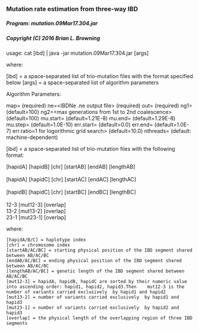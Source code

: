 ### Mutation rate estimation from three-way IBD

##### Program: mutation.09Mar17.304.jar

##### Copyright (C) 2016 Brian L. Browning

usage: cat [ibd] | java -jar mutation.09Mar17.304.jar [args]

where:

  [ibd]  = a space-separated list of trio-mutation files with the format specified below
  [args] = a space-separated list of algorithm parameters

Algorithm Parameters:

  map=<PLINK-format genetic map with cM distances> 	   		 (required)
  ne=<IBDNe .ne output file>                       			 (required)
  out=<output file prefix>                        			 (required)
  ng1=<max generations to first coalescence>        		 	 (default=100)
  ng2=<max generations from 1st to 2nd coalescence> 			 (default=100)
  mu.start=<min mutation rate>                     			 (default=1.21E-8)
  mu.end=<max mutation rate>                       			 (default=1.29E-8)
  mu.step=<step for grid search>                  			 (default=1.0E-10)
  err.start=<min error rate>                        			 (default=0.0)
  err.end=<max error rate>                          			 (default=1.0E-7)
  err.ratio=<ratio >1 for logorithmic grid search>  			 (default=10.0)
  nthreads=<number of threads>                     			 (default: machine-dependent)



[ibd]  = a space-separated list of trio-mutation files with the following format:

[hapidA] [hapidB] [chr] [startAB] [endAB] [lengthAB] <br/>	
[hapidA] [hapidC] [chr] [startAC] [endAC] [lengthAC] <br/>	
[hapidB] [hapidC] [chr] [startBC] [endBC] [lengthBC] <br/>	
12-3 	[mut12-3]	[overlap] <br/>	
13-2	[mut13-2]	[overlap] <br/>	
23-1	[mut23-1]	[overlap] <br/>
  
  where:
  
    [hapidA/B/C] = haplotype index 
    [chr] = chromosome index 
    [startAB/AC/BC] = starting physical position of the IBD segment shared between AB/AC/BC
    [endAB/AC/BC] = ending physical position of the IBD segment shared between AB/AC/BC
    [lengthAB/AC/BC] = genetic length of the IBD segment shared between AB/AC/BC
    [mut12-3] = hapidA, hapidB, hapidC are sorted by their numeric value into ascending order: hapid1, hapid2, hapid3.Then    mut12-3 is the number of variants carried exclusively  by hapid1 and hapid2 
    [mut13-2] = number of variants carried exclusively  by hapid1 and hapid3
    [mut23-1] = number of variants carried exclusively  by hapid2 and hapid3 
    [overlap] = the physical length of the overlapping region of three IBD segments
